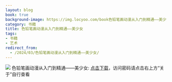 ```yaml
---
layout: blog
book: true
background-image: https://img.locyoo.com/book色铅笔画动漫从入门到精通——美少女.jpg
category: 书籍
title: 色铅笔画动漫从入门到精通——美少女
tags:
- 书籍
- 艺术
redirect_from:
  - /2024/03/色铅笔画动漫从入门到精通——美少女/
---
```

![](https://img.locyoo.com/book色铅笔画动漫从入门到精通——美少女.jpg)
色铅笔画动漫从入门到精通——美少女: <a name = "ref1" href="https://url18.ctfile.com/f/50983618-1439916271-837f91?p=3619">点击下载</a>，访问密码请点击右上方“关于”自行查看